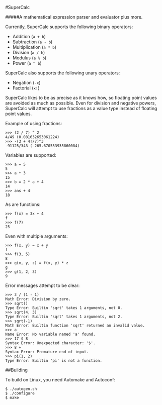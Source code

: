 #SuperCalc

#####A mathematical expression parser and evaluator plus more.


Currently, SuperCalc supports the following binary operators:

* Addition (`a + b`)
* Subtraction (`a - b`)
* Multiplication (`a * b`)
* Division (`a / b`)
* Modulus (`a % b`)
* Power (`a ^ b`)

SuperCalc also supports the following unary operators:

* Negation (`-x`)
* Factorial (`x!`)

SuperCalc likes to be as precise as it knows how, so floating point values are avoided as much as possible. Even for division and negative powers, SuperCalc will attempt to use fractions as a value type instead of floating point values.

Example of using fractions:

    >>> (2 / 7) ^ 2
    4/49 (0.081632653061224)
    >>> -(3 + 4!/7)^3
    -91125/343 (-265.670553935860084)

Variables are supported:

    >>> a = 5
    5
    >>> a * 3
    15
    >>> b = 2 * a + 4
    14
    >>> ans + 4
    18

As are functions:

	>>> f(x) = 3x + 4
	f
	>>> f(7)
	25

Even with multiple arguments:

	>>> f(x, y) = x + y
	f
	>>> f(3, 5)
	8
	>>> g(x, y, z) = f(x, y) * z
	g
	>>> g(1, 2, 3)
	9

Error messages attempt to be clear:

	>>> 3 / (1 - 1)
	Math Error: Division by zero.
	>>> sqrt()
	Type Error: Builtin 'sqrt' takes 1 arguments, not 0.
	>>> sqrt(4, 3)
	Type Error: Builtin 'sqrt' takes 1 arguments, not 2.
	>>> sqrt(-1)
	Math Error: Builtin function 'sqrt' returned an invalid value.
	>>> a
	Name Error: No variable named 'a' found.
	>>> 17 $ 8
	Syntax Error: Unexpected character: '$'.
	>>> 8 +
	Syntax Error: Premature end of input.
	>>> pi(1, 2)
	Type Error: Builtin 'pi' is not a function.


##Building

To build on Linux, you need Automake and Autoconf:

	$ ./autogen.sh
	$ ./configure
	$ make
